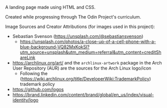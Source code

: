 A landing page made using HTML and CSS.

Created while progressing through The Odin Project's curriculum.

Image Sources and Creator Attributions (for images used in this project):

- Sebastian Svenson (https://unsplash.com/@sebastiansvenson)
  - https://unsplash.com/photos/a-close-up-of-a-cell-phone-with-a-blue-background-VQ82MxKokSI?utm_source=unsplash&utm_medium=referral&utm_content=creditShareLink
- https://archlinux.org/art/ and the `archlinux-artwork` package in the Arch User Repository (AUR) are the sources for the Arch Linux logo/icon
  - Following the (https://wiki.archlinux.org/title/DeveloperWiki:TrademarkPolicy) trademark policy
- https://github.com/logos
- https://brand.linkedin.com/content/brand/global/en_us/index/visual-identity/logo
